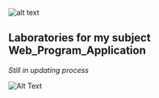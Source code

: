 ![alt text](https://camo.githubusercontent.com/72e5d55be4f08bb5a916962c8ee363f63befdca8/68747470733a2f2f7472617669732d63692e6f72672f61766a696e6465722f4d696e696d616c2d546f646f2e7376673f6272616e63683d6d6173746572)

## Laboratories for my subject Web_Program_Application

*Still in updating process*

![Alt Text](https://media.tenor.com/images/8d0e83860667fe684da6a4564f0fe3bd/tenor.gif)
